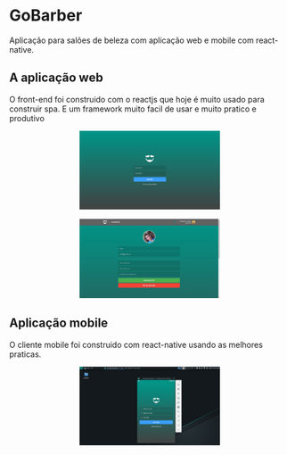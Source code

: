# GoBarber
Aplicação para salões de beleza com aplicação web e mobile com react-native.


## A aplicação web 
O front-end foi construido com o reactjs que hoje é muito usado para construir spa.
E um framework muito facil de usar e muito pratico e produtivo

<p align="center">
    <img src="images/dashboard.png" width="50%" height="50%" />
</p>  
<p align="center">
    <img src="images/update_perfil.jpg" width="50%" height="50%" />
</p>

## Aplicação mobile 
 O cliente mobile foi construido com react-native usando as melhores praticas.
<div align="center">
    <img src="images/siginInMobile.png" width="50%" height="50%" />
</div>
